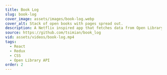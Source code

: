 ```yaml
---
title: Book Log
slug: book-log
cover_image: assets/images/book-log.webp
cover_alt: Stack of open books with pages spread out.
description: A Netflix inspired app that fetches data from Open Library Search API.
source: https://github.com/tsimian/book_log
vid: assets/videos/book-log.mp4
tags:
  - React
  - Redux
  - CSS
  - Open Library API
order: 2
---
```

